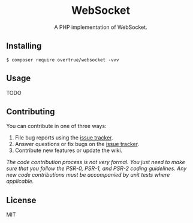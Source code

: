 <h1 align="center"> WebSocket </h1>

<p align="center"> A PHP implementation of WebSocket.</p>


## Installing

```shell
$ composer require overtrue/websocket -vvv
```

## Usage

TODO

## Contributing

You can contribute in one of three ways:

1. File bug reports using the [issue tracker](https://github.com/overtrue/websocket/issues).
2. Answer questions or fix bugs on the [issue tracker](https://github.com/overtrue/websocket/issues).
3. Contribute new features or update the wiki.

_The code contribution process is not very formal. You just need to make sure that you follow the PSR-0, PSR-1, and PSR-2 coding guidelines. Any new code contributions must be accompanied by unit tests where applicable._

## License

MIT